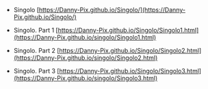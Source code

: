 * Singolo
[https://Danny-Pix.github.io/Singolo/](https://Danny-Pix.github.io/Singolo/)

* Singolo. Part 1
[https://Danny-Pix.github.io/Singolo/Singolo1.html](https://Danny-Pix.github.io/singolo/Singolo1.html)

* Singolo. Part 2
[https://Danny-Pix.github.io/Singolo/Singolo2.html](https://Danny-Pix.github.io/singolo/Singolo2.html)

* Singolo. Part 3
[https://Danny-Pix.github.io/Singolo/Singolo3.html](https://Danny-Pix.github.io/singolo/Singolo3.html)

